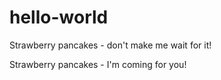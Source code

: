 # hello-world

Strawberry pancakes - don't make me wait for it!

Strawberry pancakes - I'm coming for you!
